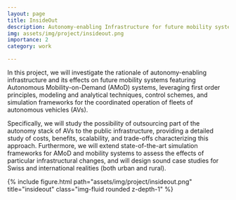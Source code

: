 ```yaml
---
layout: page
title: InsideOut
description: Autonomy-enabling Infrastructure for future mobility systems
img: assets/img/project/insideout.png
importance: 2
category: work

---
```


In this project, we will investigate the rationale of autonomy-​enabling infrastructure and its effects on future mobility systems featuring Autonomous Mobility-​on-Demand (AMoD) systems, leveraging first order principles, modeling and analytical techniques, control schemes, and simulation frameworks for the coordinated operation of fleets of autonomous vehicles (AVs). 

Specifically, we will study the possibility of outsourcing part of the autonomy stack of AVs to the public infrastructure, providing a detailed study of costs, benefits, scalability, and trade-​offs characterizing this approach. Furthermore, we will extend state-​of-the-art simulation frameworks for AMoD and mobility systems to assess the effects of particular infrastructural changes, and will design sound case studies for Swiss and international realities (both urban and rural).

<div class="row justify-content-sm-center">
    <div class="col-sm-8 mt-3 mt-md-0">
        {% include figure.html path="assets/img/project/insideout.png" title="insideout" class="img-fluid rounded z-depth-1" %}
    </div>
</div>
